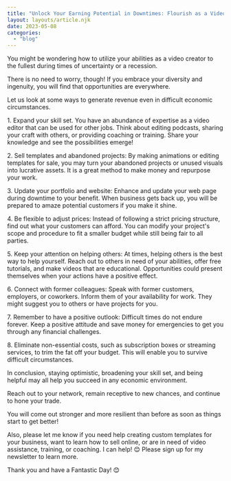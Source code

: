 ```yaml
---
title: "Unlock Your Earning Potential in Downtimes: Flourish as a Video Creator No Matter the Circumstances!"
layout: layouts/article.njk
date: 2023-05-08
categories: 
  - "blog"
---
```


You might be wondering how to utilize your abilities as a video creator to the fullest during times of uncertainty or a recession. 

There is no need to worry, though! If you embrace your diversity and ingenuity, you will find that opportunities are everywhere. 

Let us look at some ways to generate revenue even in difficult economic circumstances.

1\. Expand your skill set. You have an abundance of expertise as a video editor that can be used for other jobs. Think about editing podcasts, sharing your craft with others, or providing coaching or training. Share your knowledge and see the possibilities emerge! 

2\. Sell templates and abandoned projects: By making animations or editing templates for sale, you may turn your abandoned projects or unused visuals into lucrative assets. It is a great method to make money and repurpose your work.

3\. Update your portfolio and website: Enhance and update your web page during downtime to your benefit. When business gets back up, you will be prepared to amaze potential customers if you make it shine. 

4\. Be flexible to adjust prices: Instead of following a strict pricing structure, find out what your customers can afford. You can modify your project's scope and procedure to fit a smaller budget while still being fair to all parties.

5\. Keep your attention on helping others: At times, helping others is the best way to help yourself. Reach out to others in need of your abilities, offer free tutorials, and make videos that are educational. Opportunities could present themselves when your actions have a positive effect.

6\. Connect with former colleagues: Speak with former customers, employers, or coworkers. Inform them of your availability for work. They might suggest you to others or have projects for you.

7\. Remember to have a positive outlook: Difficult times do not endure forever. Keep a positive attitude and save money for emergencies to get you through any financial challenges.

8\. Eliminate non-essential costs, such as subscription boxes or streaming services, to trim the fat off your budget. This will enable you to survive difficult circumstances.

In conclusion, staying optimistic, broadening your skill set, and being helpful may all help you succeed in any economic environment. 

Reach out to your network, remain receptive to new chances, and continue to hone your trade. 

You will come out stronger and more resilient than before as soon as things start to get better! 

Also, please let me know if you need help creating custom templates for your business, want to learn how to sell online, or are in need of video assistance, training, or coaching. I can help! 😊 Please sign up for my newsletter to learn more.

Thank you and have a Fantastic Day! 😊
